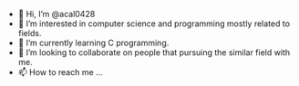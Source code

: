 - 👋 Hi, I’m @acal0428
- 👀 I’m interested in computer science and programming mostly related to fields.
- 🌱 I’m currently learning C programming.
- 💞️ I’m looking to collaborate on people that pursuing the similar field with me.
- 📫 How to reach me ...

<!---
acal0428/acal0428 is a ✨ special ✨ repository because its `README.md` (this file) appears on your GitHub profile.
You can click the Preview link to take a look at your changes.
--->
